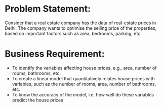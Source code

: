 # Problem Statement:

Consider that a real estate company has the data of real-estate prices in Delhi. The company wants to optimise the selling price of the properties, based on important factors such as area, bedrooms, parking, etc.


# Business Requirement:
- To identify the variables affecting house prices, e.g., area, number of rooms, bathrooms, etc.
- To create a linear model that quantitatively relates house prices with variables, such as the number of rooms, area, number of bathrooms, etc.
- To know the accuracy of the model, i.e. how well do these variables predict the house prices
